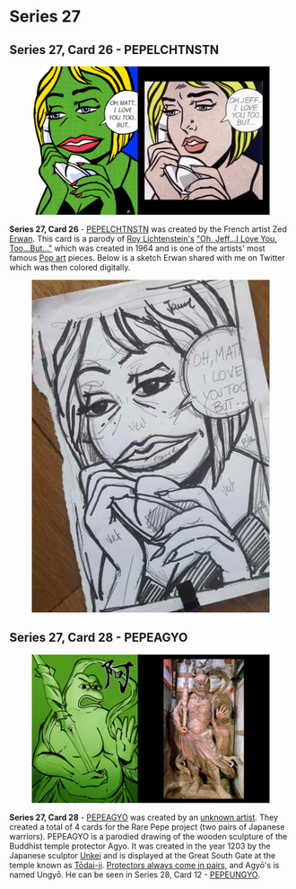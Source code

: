 # Series 27

## Series 27, Card 26 - PEPELCHTNSTN

<figure><img src="../../../.gitbook/assets/S27 C26 - PEPELCHTNSTN card and source.png" alt=""><figcaption></figcaption></figure>

**Series 27, Card 26** - [PEPELCHTNSTN](https://pepe.wtf/asset/PEPELCHTNSTN) was created by the French artist Zed [Erwan](https://pepe.wtf/artists/Zed-Erwan). This card is a parody of [Roy Lichtenstein's](https://en.wikipedia.org/wiki/Roy\_Lichtenstein) ["Oh, Jeff...I Love You, Too...But..."](https://en.wikipedia.org/wiki/Oh,\_Jeff...I\_Love\_You,\_Too...But...) which was created in 1964 and is one of the artists' most famous [Pop art](https://en.wikipedia.org/wiki/Pop\_art) pieces. Below is a sketch Erwan shared with me on Twitter which was then colored digitally.&#x20;

<figure><img src="../../../.gitbook/assets/S27 C26 - PEPELCHTNSTN  Original sketch copy.jpg" alt=""><figcaption></figcaption></figure>

## Series 27, Card 28 - PEPEAGYO

<figure><img src="../../../.gitbook/assets/S27 C28 - PEPEAGYO card and source.jpg" alt=""><figcaption></figcaption></figure>

**Series 27, Card 28** - [PEPEAGYO](https://pepe.wtf/asset/PEPEAGYO) was created by an [unknown artist](https://pepe.wtf/artists/13Gq5fqZ1gXrD4gxNm1YfycBHCp1S4Nphu). They created a total of 4 cards for the Rare Pepe project (two pairs of Japanese warriors). PEPEAGYO is a parodied drawing of the wooden sculpture of the Buddhist temple protector Agyo. It was created in the year 1203 by the Japanese sculptor [Unkei](https://en.wikipedia.org/wiki/Unkei) and is displayed at the Great South Gate at the temple known as [Tōdai-ji](https://smarthistory.org/todai-ji/). [Protectors always come in pairs](https://www.japan-talk.com/jt/new/the-fearsome-protectors-of-japanese-temples), and Agyō's is named Ungyō. He can be seen in Series 28, Card 12 - [PEPEUNGYO](https://pepe.wtf/asset/PEPEUNGYO).&#x20;
